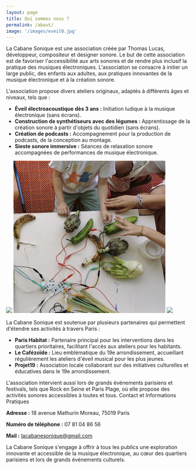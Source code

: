 ```yaml
---
layout: page
title: Qui sommes nous ?
permalink: /about/
image: '/images/eveil0.jpg'
---
```


La Cabane Sonique est une association créée par Thomas Lucas, développeur, compositeur et designer sonore. Le but de cette association est de favoriser l'accessibilité aux arts sonores et de rendre plus inclusif la pratique des musiques électroniques. L'association se consacre à initier un large public, des enfants aux adultes, aux pratiques innovantes de la musique électronique et à la création sonore.

L'association propose divers ateliers originaux, adaptés à différents âges et niveaux, tels que :

* **Éveil électroacoustique dès 3 ans :** Initiation ludique à la musique électronique (sans écrans).
* **Construction de synthétiseurs avec des légumes :** Apprentissage de la création sonore à partir d'objets du quotidien (sans écrans).
* **Création de podcasts :** Accompagnement pour la production de podcasts, de la conception au montage.
* **Sieste sonore immersive :** Séances de relaxation sonore accompagnées de performances de musique électronique.

<div class="gallery-box">
  <div class="gallery">
    <img src="/images/eveil9.png" loading="lazy">
    <img src="/images/legume8.jpg" loading="lazy">
    <img src="/images/eveil2.png" loading="lazy">
  </div>
</div>

La Cabane Sonique est soutenue par plusieurs partenaires qui permettent d'étendre ses activités à travers Paris :

* **Paris Habitat :** Partenaire principal pour les interventions dans les quartiers prioritaires, facilitant l'accès aux ateliers pour les habitants.
* **Le Cafézoïde :** Lieu emblématique du 19e arrondissement, accueillant régulièrement les ateliers d'éveil musical pour les plus jeunes.
* **Projet19 :** Association locale collaborant sur des initiatives culturelles et éducatives dans le 19e arrondissement.

L'association intervient aussi lors de grands événements parisiens et festivals, tels que Rock en Seine et Paris Plage, où elle propose des activités sonores accessibles à toutes et tous.
Contact et Informations Pratiques

 
**Adresse :** 18 avenue Mathurin Moreau, 75019 Paris

**Numéro de téléphone :** 07 81 04 86 56

**Mail :** lacabanesonique@gmail.com


La Cabane Sonique s'engage à offrir à tous les publics une exploration innovante et accessible de la musique électronique, au cœur des quartiers parisiens et lors de grands événements culturels.